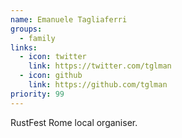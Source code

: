 ```yaml
---
name: Emanuele Tagliaferri
groups:
  - family
links:
  - icon: twitter
    link: https://twitter.com/tglman
  - icon: github
    link: https://github.com/tglman
priority: 99
---
```


RustFest Rome local organiser.
